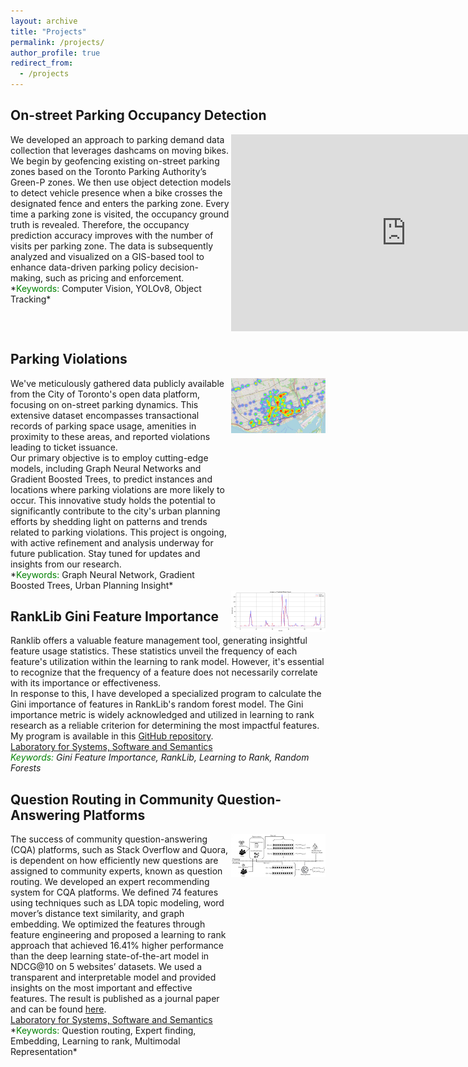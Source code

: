 ```yaml
---
layout: archive
title: "Projects"
permalink: /projects/
author_profile: true
redirect_from:
  - /projects
---
```


## On-street Parking Occupancy Detection
<!-- Left side: project description -->
<div style="width: 70%; float: left;">
  We developed an approach to parking demand data collection that leverages dashcams on moving bikes. We begin by geofencing existing on-street parking zones based on the Toronto Parking Authority’s Green-P zones. We then use object detection models to detect vehicle presence when a bike crosses the designated fence and enters the parking zone. Every time a parking zone is visited, the occupancy ground truth is revealed. Therefore, the occupancy prediction accuracy improves with the number of visits per parking zone. The data is subsequently analyzed and visualized on a GIS-based tool to enhance data-driven parking policy decision-making, such as pricing and enforcement. 
  <br/> *<span style="color:green;">Keywords:</span> Computer Vision, YOLOv8, Object Tracking*
</div>

<!-- Right side: project video -->
<div style="width: 30%; float: right;">
  <iframe width="560" height="315" src="https://www.youtube.com/embed/eLD5K3X6t_k?si=-NzfXQf608uDmfTd" title="YouTube video player" frameborder="0" allow="accelerometer; autoplay; clipboard-write; encrypted-media; gyroscope; picture-in-picture; web-share" allowfullscreen></iframe>
</div>

<div style="clear: both;"></div>


<div style="clear: both;"></div>

## Parking Violations
<!-- Left side: project description -->
<div style="width: 70%; float: left;">
We've meticulously gathered data publicly available from the City of Toronto's open data platform, focusing on on-street parking dynamics. This extensive dataset encompasses transactional records of parking space usage, amenities in proximity to these areas, and reported violations leading to ticket issuance.
<br/>Our primary objective is to employ cutting-edge models, including Graph Neural Networks and Gradient Boosted Trees, to predict instances and locations where parking violations are more likely to occur. This innovative study holds the potential to significantly contribute to the city's urban planning efforts by shedding light on patterns and trends related to parking violations. This project is ongoing, with active refinement and analysis underway for future publication. Stay tuned for updates and insights from our research.
<br/> *<span style="color:green;">Keywords:</span> Graph Neural Network, Gradient Boosted Trees, Urban Planning Insight*
</div>

<!-- Right side: heatmap image -->
<div style="width: 30%; float: right;">
  <img src="/images/heat_map.png" alt="Parking Violations Heatmap Image" style="max-width: 100%; width: 300px;">
</div>

<div style="clear: both;"></div>

<!-- Second Image: sample prediction image -->
<div style="width: 30%; float: right; clear: both;">
  <img src="/images/sample_prediction.png" alt="Parking Violations Sample Prediction Image" style="max-width: 100%; width: 300px;">
</div>


## RankLib Gini Feature Importance
Ranklib offers a valuable feature management tool, generating insightful feature usage statistics. These statistics unveil the frequency of each feature's utilization within the learning to rank model. However, it's essential to recognize that the frequency of a feature does not necessarily correlate with its importance or effectiveness.
<br/>In response to this, I have developed a specialized program to calculate the Gini importance of features in RankLib's random forest model. The Gini importance metric is widely acknowledged and utilized in learning to rank research as a reliable criterion for determining the most impactful features.
<br/>My program is available in this <a href="https://github.com/sorooshsorkhani/RankLib-Gini">GitHub repository</a>.
<br/><a href="https://ls3.rnet.torontomu.ca/">Laboratory for Systems, Software and Semantics</a>
<br/> *<span style="color:green;">Keywords:</span> Gini Feature Importance, RankLib, Learning to Rank, Random Forests*

## Question Routing in Community Question-Answering Platforms
<!-- Left side: project description -->
<div style="width: 70%; float: left;">
  The success of community question-answering (CQA) platforms, such as Stack Overflow and Quora, is dependent on how efficiently new questions are assigned to community experts, known as question routing. We developed an expert recommending system for CQA platforms. We defined 74 features using techniques such as LDA topic modeling, word mover’s distance text similarity, and graph embedding. We optimized the features through feature engineering and proposed a learning to rank approach that achieved 16.41% higher performance than the deep learning state-of-the-art model in NDCG@10 on 5 websites’ datasets. We used a transparent and interpretable model and provided insights on the most important and effective features. The result is published as a journal paper and can be found <a href="https://www.sciencedirect.com/science/article/pii/S0020025522006661">here</a>.
  <br/><a href="https://ls3.rnet.torontomu.ca/">Laboratory for Systems, Software and Semantics</a>
  <br/> *<span style="color:green;">Keywords:</span> Question routing, Expert finding, Embedding, Learning to rank, Multimodal Representation*
</div>

<!-- Right side: project image -->
<div style="width: 30%; float: right;">
  <img src="/images/question_routing_overview.png" alt="Question Routing Image" style="max-width: 100%; width: 300px;">
</div>

<div style="clear: both;"></div>



